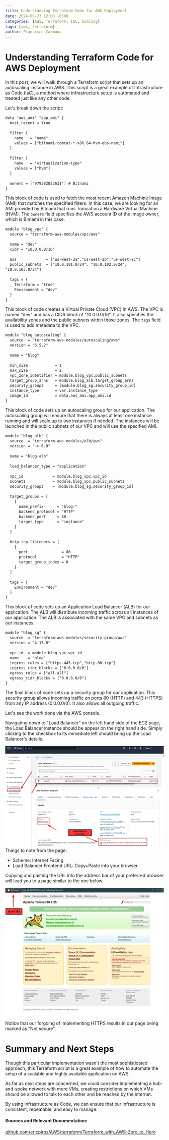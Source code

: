 ```yaml
---
title: Understanding Terraform Code for AWS Deployment
date: 2024-06-23 12:00 -0500
categories: [AWS, Terraform, IaC, Scaling]
tags: [aws, terraform]
author: Francisco Carmona
---
```


# Understanding Terraform Code for AWS Deployment

In this post, we will walk through a Terraform script that sets up an autoscaling instance in AWS. This script is a great example of Infrastructure as Code (IaC), a method where infrastructure setup is automated and treated just like any other code.

Let's break down the script:

```hcl
data "aws_ami" "app_ami" {
  most_recent = true

  filter {
    name   = "name"
    values = ["bitnami-tomcat-*-x86_64-hvm-ebs-nami"]
  }

  filter {
    name   = "virtualization-type"
    values = ["hvm"]
  }

  owners = ["979382823631"] # Bitnami
}
```
This block of code is used to fetch the most recent Amazon Machine Image (AMI) that matches the specified filters. In this case, we are looking for an AMI provided by Bitnami that runs Tomcat on a Hardware Virtual Machine (HVM). The `owners` field specifies the AWS account ID of the image owner, which is Bitnami in this case.

```hcl
module "blog_vpc" {
  source = "terraform-aws-modules/vpc/aws"

  name = "dev"
  cidr = "10.0.0.0/16"

  azs             = ["us-west-2a","us-west-2b","us-west-2c"]
  public_subnets  = ["10.0.101.0/24", "10.0.102.0/24", "10.0.103.0/24"]

  tags = {
    Terraform = "true"
    Environment = "dev"
  }
}
```
This block of code creates a Virtual Private Cloud (VPC) in AWS. The VPC is named "dev" and has a CIDR block of "10.0.0.0/16". It also specifies the availability zones and the public subnets within those zones. The `tags` field is used to add metadata to the VPC.

```hcl
module "blog_autoscaling" {
  source  = "terraform-aws-modules/autoscaling/aws"
  version = "6.5.2"

  name = "blog"

  min_size            = 1
  max_size            = 2
  vpc_zone_identifier = module.blog_vpc.public_subnets
  target_group_arns   = module.blog_alb.target_group_arns
  security_groups     = [module.blog_sg.security_group_id]
  instance_type       = var.instance_type
  image_id            = data.aws_ami.app_ami.id
}
```
This block of code sets up an autoscaling group for our application. The autoscaling group will ensure that there is always at least one instance running and will scale up to two instances if needed. The instances will be launched in the public subnets of our VPC and will use the specified AMI.

```hcl
module "blog_alb" {
  source  = "terraform-aws-modules/alb/aws"
  version = "~> 6.0"

  name = "blog-alb"

  load_balancer_type = "application"

  vpc_id             = module.blog_vpc.vpc_id
  subnets            = module.blog_vpc.public_subnets
  security_groups    = [module.blog_sg.security_group_id]

  target_groups = [
    {
      name_prefix      = "blog-"
      backend_protocol = "HTTP"
      backend_port     = 80
      target_type      = "instance"
    }
  ]

  http_tcp_listeners = [
    {
      port               = 80
      protocol           = "HTTP"
      target_group_index = 0
    }
  ]

  tags = {
    Environment = "dev"
  }
}
```
This block of code sets up an Application Load Balancer (ALB) for our application. The ALB will distribute incoming traffic across all instances of our application. The ALB is associated with the same VPC and subnets as our instances.

```hcl
module "blog_sg" {
  source  = "terraform-aws-modules/security-group/aws"
  version = "4.13.0"

  vpc_id  = module.blog_vpc.vpc_id
  name    = "blog"
  ingress_rules = ["https-443-tcp","http-80-tcp"]
  ingress_cidr_blocks = ["0.0.0.0/0"]
  egress_rules = ["all-all"]
  egress_cidr_blocks = ["0.0.0.0/0"]
}
```
The final block of code sets up a security group for our application. This security group allows incoming traffic on ports 80 (HTTP) and 443 (HTTPS) from any IP address (0.0.0.0/0). It also allows all outgoing traffic.

Let's see the work done via the AWS console.

Navigating down to "Load Balancer" on the left hand side of the EC2 page, the Load Balancer instance should be appear on the right hand side. Simply clicking to the checkbox to its immediate left should bring up the Load Balancer's details.

![load_balancer_details_page](..\assets\img\terraform\AWS_Load_Balancer_Details.png)
Things to note from the page:
* Scheme: Internet Facing
* Load Balancer Frontend URL: Copy+Paste into your browser

Copying and pasting the URL into the address bar of your preferred browser will lead you to a  page similar to the one below. 

![load_balancer_details_page](..\assets\img\terraform\Apache_Tomcat_Homepage.png)

Notice that our forgoing of implementing HTTPS results in our page being marked as "Not secure".

# Summary and Next Steps

Though this particular implementation wasn't the most sophisticated approach, this Terraform script is a great example of how to automate the setup of a scalable and highly available application on AWS. 

As far as next steps are concerned, we could consider implementing a hub-and-spoke network with more VMs, creating restrictions on which VMs should be allowed to talk to each other and be reached by the internet.

By using Infrastructure as Code, we can ensure that our infrastructure is consistent, repeatable, and easy to manage.

#### Sources and Relevant Documentation:  
[github.com/ericpiros/AWS/terraform/Terraform_with_AWS-Zero_to_Hero](https://github.com/ericpiros/AWS/tree/6357e427c9645f4a37972c76c0b3f7e3d7daba7a/terraform%2FTerraform_with_AWS-Zero_to_Hero%282020%29%2FSection_7%2Fmodules.md)